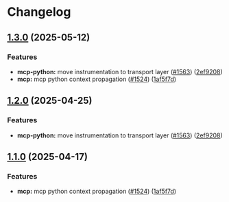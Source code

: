 # Changelog

## [1.3.0](https://github.com/caroger/openinference/compare/python-openinference-instrumentation-mcp-v1.2.0...python-openinference-instrumentation-mcp-v1.3.0) (2025-05-12)


### Features

* **mcp-python:** move instrumentation to transport layer ([#1563](https://github.com/caroger/openinference/issues/1563)) ([2ef9208](https://github.com/caroger/openinference/commit/2ef9208ecdf51e5cf5fba87da20f052ddb198668))
* **mcp:** mcp python context propagation ([#1524](https://github.com/caroger/openinference/issues/1524)) ([1af5f7d](https://github.com/caroger/openinference/commit/1af5f7d2e7c78e8fdebf9aaf2e50ccaa74eb6f9a))

## [1.2.0](https://github.com/Arize-ai/openinference/compare/python-openinference-instrumentation-mcp-v1.1.0...python-openinference-instrumentation-mcp-v1.2.0) (2025-04-25)


### Features

* **mcp-python:** move instrumentation to transport layer ([#1563](https://github.com/Arize-ai/openinference/issues/1563)) ([2ef9208](https://github.com/Arize-ai/openinference/commit/2ef9208ecdf51e5cf5fba87da20f052ddb198668))

## [1.1.0](https://github.com/Arize-ai/openinference/compare/python-openinference-instrumentation-mcp-v1.0.0...python-openinference-instrumentation-mcp-v1.1.0) (2025-04-17)


### Features

* **mcp:** mcp python context propagation ([#1524](https://github.com/Arize-ai/openinference/issues/1524)) ([1af5f7d](https://github.com/Arize-ai/openinference/commit/1af5f7d2e7c78e8fdebf9aaf2e50ccaa74eb6f9a))
